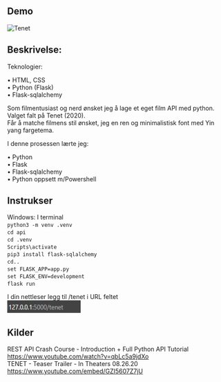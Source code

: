 

## Demo
 ![Tenet](demo.gif)

## Beskrivelse:<br>

Teknologier: <br>

• HTML, CSS <br>
• Python (Flask)<br> 
• Flask-sqlalchemy<br>

Som filmentusiast og nerd ønsket jeg å lage et eget film API med python. Valget falt på Tenet (2020). <br>
Får å matche filmens stil ønsket, jeg en ren og minimalistisk font med Yin yang fargetema.<br>

I denne prosessen lærte jeg:<br>

•	Python<br>
•	Flask<br>
• Flask-sqlalchemy<br>
•	Python oppsett m/Powershell <br>

## Instrukser
Windows: I terminal <br> 
`python3 -m venv .venv`<br>
`cd api `<br>
`cd .venv`<br>
`Scripts\activate`<br>
`pip3 install flask-sqlalchemy`<br>
`cd..`<br>
`set FLASK_APP=app.py`<br>
`set FLASK_ENV=development`<br>
`flask run`
<br>

I din nettleser legg til /tenet i URL feltet<br>
<img src="https://github.com/AndersKoo/tenet_api/blob/main/tenet_url.jpg" alt="alternatetext" width="170" height="29"><br>

## Kilder
REST API Crash Course - Introduction + Full Python API Tutorial <br>
https://www.youtube.com/watch?v=qbLc5a9jdXo <br>
TENET - Teaser Trailer - In Theaters 08.26.20 <br>
https://www.youtube.com/embed/GZI5607Z7jU <br>

